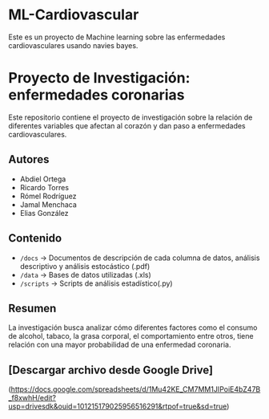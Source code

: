 # ML-Cardiovascular
Este es un proyecto de Machine learning sobre las enfermedades cardiovasculares usando navies bayes. 
# Proyecto de Investigación: enfermedades coronarias
Este repositorio contiene el proyecto de investigación sobre la relación de diferentes variables que afectan al corazón y dan paso a enfermedades cardiovasculares. 

## Autores
- Abdiel Ortega 
- Ricardo Torres 
- Rómel Rodríguez 
- Jamal Menchaca
- Elias González 

## Contenido
- `/docs` → Documentos de descripción de cada columna de datos, análisis descriptivo y análisis estocástico (.pdf)
- `/data` → Bases de datos utilizadas (.xls)
- `/scripts` → Scripts de análisis estadístico(.py)

## Resumen
La investigación busca analizar cómo diferentes factores como el consumo de alcohol, tabaco, la grasa corporal, el comportamiento entre otros, tiene relación con una mayor probabilidad de una enfermedad coronaria. 

## [Descargar archivo desde Google Drive] 
(https://docs.google.com/spreadsheets/d/1Mu42KE_CM7MM1JIPoiE4bZ47B_f8xwhH/edit?usp=drivesdk&ouid=101215179025956516291&rtpof=true&sd=true) 
 
